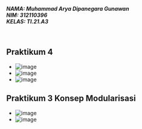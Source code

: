 **_NAMA: Muhammad Arya Dipanegara Gunawan_** <br/>
**_NIM: 312110396_** <br/>
**_KELAS: TI.21.A3_** <br/>

<br/>

## Praktikum 4
- ![image](https://user-images.githubusercontent.com/113499162/229607124-e8703a8f-d81b-46fd-9311-6a60ce79b0de.png)
- ![image](https://user-images.githubusercontent.com/113499162/229607187-430b49a3-b2ad-440d-8332-10032022a6b0.png)
- ![image](https://user-images.githubusercontent.com/113499162/229607228-0d2c5c25-efeb-4f11-abb6-7491f426b678.png)

## Praktikum 3 Konsep Modularisasi
- ![image](https://user-images.githubusercontent.com/113499162/229607652-3ddb8366-0a8b-4fbb-93a0-8ed556773bac.png)
- ![image](https://user-images.githubusercontent.com/113499162/229607929-29fd8cd2-a598-491b-a1ec-5476a92b761a.png)
